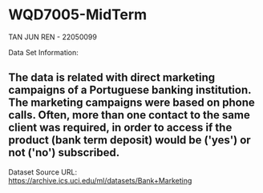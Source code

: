 # WQD7005-MidTerm

TAN JUN REN - 22050099

Data Set Information:

## The data is related with direct marketing campaigns of a Portuguese banking institution. The marketing campaigns were based on phone calls. Often, more than one contact to the same client was required, in order to access if the product (bank term deposit) would be ('yes') or not ('no') subscribed.

Dataset Source URL: https://archive.ics.uci.edu/ml/datasets/Bank+Marketing
